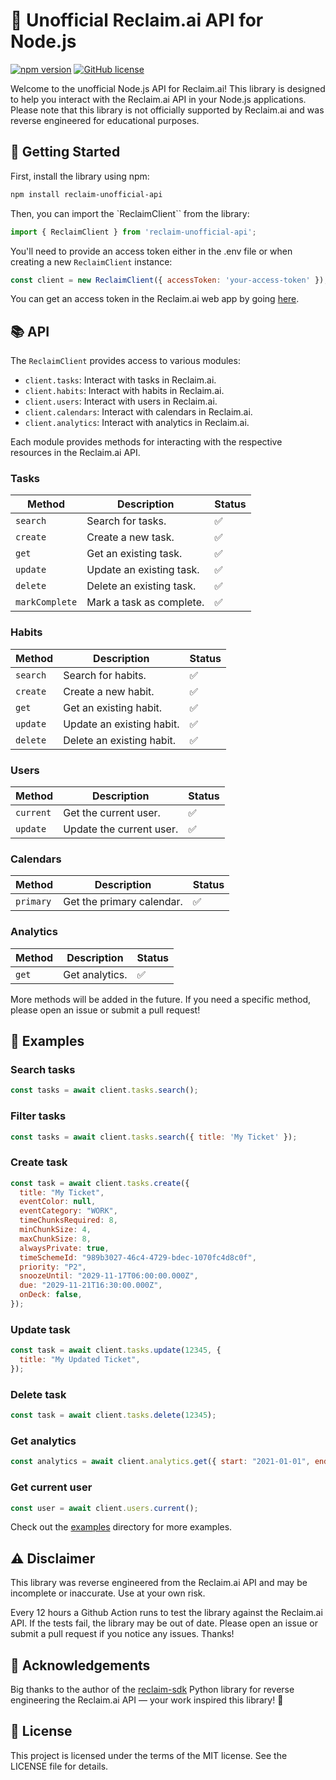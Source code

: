 # 📅 Unofficial Reclaim.ai API for Node.js

[![npm version](https://badge.fury.io/js/reclaim-unofficial-api.svg)](https://www.npmjs.com/package/reclaim-unofficial-api)
[![GitHub license](https://img.shields.io/github/license/DRFR0ST/reclaim-unofficial-api)](https://github.com/DRFR0ST/reclaim-unofficial-api/blob/main/LICENSE)

Welcome to the unofficial Node.js API for Reclaim.ai! This library is designed to help you interact with the Reclaim.ai API in your Node.js applications. Please note that this library is not officially supported by Reclaim.ai and was reverse engineered for educational purposes.

## 🚀 Getting Started

First, install the library using npm:

```sh
npm install reclaim-unofficial-api
```

Then, you can import the `ReclaimClient`` from the library:

```js
import { ReclaimClient } from 'reclaim-unofficial-api';
```

You'll need to provide an access token either in the .env file or when creating a new `ReclaimClient` instance:

```js
const client = new ReclaimClient({ accessToken: 'your-access-token' });
```

You can get an access token in the Reclaim.ai web app by going [here](https://app.reclaim.ai/settings/developer).

## 📚 API
The `ReclaimClient` provides access to various modules:

- `client.tasks`: Interact with tasks in Reclaim.ai.
- `client.habits`: Interact with habits in Reclaim.ai.
- `client.users`: Interact with users in Reclaim.ai.
- `client.calendars`: Interact with calendars in Reclaim.ai.
- `client.analytics`: Interact with analytics in Reclaim.ai.

Each module provides methods for interacting with the respective resources in the Reclaim.ai API.

### Tasks

Method | Description | Status
--- | --- | ---
`search` | Search for tasks. | ✅
`create` | Create a new task. | ✅
`get` | Get an existing task. | ✅
`update` | Update an existing task. | ✅
`delete` | Delete an existing task. | ✅
`markComplete` | Mark a task as complete. | ✅

### Habits

Method | Description | Status
--- | --- | ---
`search` | Search for habits. | ✅
`create` | Create a new habit. | ✅
`get` | Get an existing habit. | ✅
`update` | Update an existing habit. | ✅
`delete` | Delete an existing habit. | ✅

### Users

Method | Description | Status
--- | --- | ---
`current` | Get the current user. | ✅
`update` | Update the current user. | ✅

### Calendars

Method | Description | Status
--- | --- | ---
`primary` | Get the primary calendar. | ✅

### Analytics

Method | Description | Status
--- | --- | ---
`get` | Get analytics. | ✅

More methods will be added in the future. If you need a specific method, please open an issue or submit a pull request!

## 📖 Examples

### Search tasks
```js
const tasks = await client.tasks.search();
```

### Filter tasks
```js
const tasks = await client.tasks.search({ title: 'My Ticket' });
```

### Create task
```js
const task = await client.tasks.create({
  title: "My Ticket",
  eventColor: null,
  eventCategory: "WORK",
  timeChunksRequired: 8,
  minChunkSize: 4,
  maxChunkSize: 8,
  alwaysPrivate: true,
  timeSchemeId: "989b3027-46c4-4729-bdec-1070fc4d8c0f",
  priority: "P2",
  snoozeUntil: "2029-11-17T06:00:00.000Z",
  due: "2029-11-21T16:30:00.000Z",
  onDeck: false,
});
```

### Update task
```js
const task = await client.tasks.update(12345, {
  title: "My Updated Ticket",
});
```

### Delete task
```js
const task = await client.tasks.delete(12345);
```

### Get analytics
```js
const analytics = await client.analytics.get({ start: "2021-01-01", end: "2021-01-31", metricName: [ "DURATION_BY_CATEGORY", "DURATION_BY_DATE_BY_CATEGORY" ] });
```

### Get current user
```js
const user = await client.users.current();
```

Check out the [examples](https://github.com/DRFR0ST/reclaim-unofficial-api/blob/main/example/index.ts) directory for more examples.

## ⚠️ Disclaimer
This library was reverse engineered from the Reclaim.ai API and may be incomplete or inaccurate. Use at your own risk.

Every 12 hours a Github Action runs to test the library against the Reclaim.ai API. If the tests fail, the library may be out of date. Please open an issue or submit a pull request if you notice any issues. Thanks!

## 🙏 Acknowledgements
Big thanks to the author of the [reclaim-sdk](https://github.com/llabusch93/reclaim-sdk/tree/master) Python library for reverse engineering the Reclaim.ai API — your work inspired this library! 🚀

## 📝 License
This project is licensed under the terms of the MIT license. See the LICENSE file for details.
